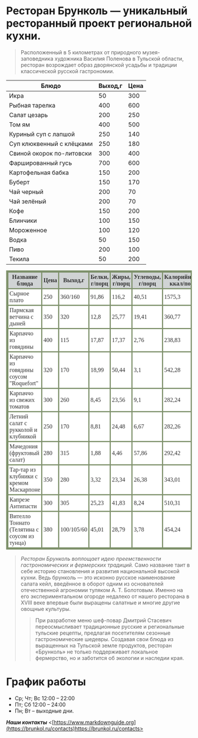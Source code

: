 # Ресторан Брунколь — уникальный ресторанный проект региональной кухни.
 >Расположенный в 5 километрах от природного музея-заповедника художника Василия Поленова в Тульской области, ресторан возрождает образ дворянской усадьбы и традиции классической русской гастрономии.

|  Блюдо | Выход,г  |  Цена |
| ------------      | ------------ | ------------ |
|Икра    |   50     |      300 |
|  Рыбная тарелка  |  400| 600|
|  Салат цезарь|  200 |  250 |
| Том ям | 400| 500|
| Куриный суп с лапшой   |  250 | 140  |
|  Суп клюквенный с клёцками  | 250  |  180 |
|  Свиной окорок по-литовски  | 300  | 400  |
|  Фаршированный гусь |  700 | 600  |
| Картофельная бабка  | 150  |200   |
|  Буберт  |  150 | 170  |
|Чай черный|200|70|
| Чай зелёный|200|70|
|Кофе|150|200|
|Блинчики| 100| 150|
| Мороженное| 100| 120|
|Водка|50|150|
|Пиво|200|100|
|Текила|50|200|
 <!-- CSS Code -->
<style type="text/css" scoped>
table.GeneratedTable {
   width:100%;
   background-color:#FFFFFF;
   font-family:cursive;
   border-collapse:collapse;
   border-width:3px;
   border-color:#7e916b;
   border-style:solid;
   color:#303030;
}

table.GeneratedTable td, table.GeneratedTable th {
   border-width:3px;
   border-color:#7e916b;
   border-style:solid;
   padding:3px;
}

table.GeneratedTable thead {
  background-color:#D0D3D4;
}
</style>

<!-- HTML Code -->
<table class="GeneratedTable">
<thead>
<tr>
   
   <th>Название блюда </th>
   <th>Цена </th>
   <th>Выход,г</th>
   <th>Белки, г/порц</th>
   <th>Жиры, г/порц</th>
   <th>Углеводы, г/порц</th>
   <th>Калорийность, ккал/порц.</th>
</tr>
</thead>
<tbody>
<tr>
   <td>Сырное плато
</td>
   <td>250 </td>
   <td>360/160</td>
   <td>91,86</td>
   <td>116,2</td>
   <td>40,51</td>
   <td>1575,3
</td>
</tr>
<tr>
   <td>Пармская ветчина с дыней
</td>
   <td>350</td>
   <td>320</td>
   <td>12,8</td>
   <td>25,77</td>
   <td>19,41</td>
   <td>360,77</td>
</tr>
<tr>
   <td>Карпаччо из говядины
   <td>400</td>
   <td>115</td>
   <td>17,87</td>
   <td>17,37</td>
   <td>2,76</td>
   <td>238,83
</td>
</tr>
<tr>
   <td>Карпаччо из говядины соусом "Roquefort"
   <td>320 </td>
   <td>170</td>
   <td>18,99</td>
   <td>50,44</td>
   <td>3,1</td>
   <td>542,28</td>
</tr>
<tr>
   <td>Карпаччо из свежих томатов
   <td>300</td>
   <td>260</td>
   <td>8,45</td>
   <td>23,56</td>
   <td>9,1</td>
   <td>282,24
</td>
</tr>
<tr>		

   <td>Летний салат с рукколой и клубникой
   <td>250</td>
 <td>170</td>
   <td>8,81</td>
   <td>24,48</td>
   <td>6,67</td>
   <td>282,26</td>

</tr>
<tr>
   <td>Мачедония (фруктовый салат)
   <td>280</td>
   <td> 315</td>
   <td>1,88</td>
   <td>4,46</td>
   <td>57,86</td>
   <td>292,42</td>
</tr>
<tr>
   <td>Тар-тар из клубники с кремом Маскарпоне
   <td>350
   <td>280</td>
   <td>3,32</td>
   <td>23,34</td>
   <td>26,38</td>
   <td>343,01</td>
</tr>
<tr>					
   <td>Капрезе Антипасти
   <td>300</td>
   <td>305</td>
   <td>25,23</td>
   <td>41,83</td>
   <td>8,24</td>
   <td>510,31</td>
</tr>
<tr>
   <td>Вителло Тоннато (Телятина с соусом из тунца)
   <td>380</td>
   <td>100/105/60</td>
   <td>45,01</td>
   <td>28,79</td>
   <td>3,78</td>
   <td>454,24</td>
</tr>
</tbody>
</table>

> *Ресторан Брунколь воплощает идею преемственности гастрономических и фермерских традиций.*   Само название таит в себе историю становления и развития национальной высокой кухни. Ведь брунколь — это исконно русское наименование салата кейл, введённое в оборот одним из основателей отечественной агрономии туляком А. Т. Болотовым. Именно на его экспериментальном огороде недалеко от нашего ресторана в XVIII веке впервые были выращены салатные и многие другие овощные культуры.
> 
>> При разработке меню шеф-повар Дмитрий Стасевич переосмысливает традиционные русские и региональные тульские рецепты, предлагая посетителям сезонные гастрономические шедевры. Создавая свои блюда из выращенных на Тульской земле продуктов, ресторан «Брунколь» не только поддерживает локальное фермерство, но и заботится об экологии и наследии края.
# График работы
* Ср; Чт; Вс 12:00 – 22:00
* Пт; Сб 12:00 – 24:00
* Пн; Вт – выходные дни.

***Наши контакты*** 
  <[https://www.markdownguide.org](https://brunkol.ru/contacts)https://brunkol.ru/contacts>
